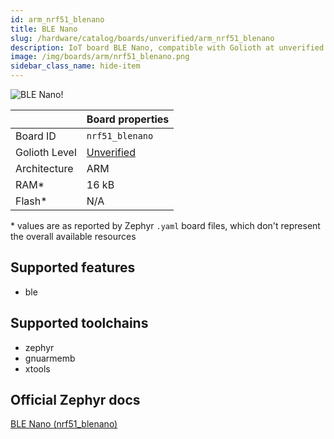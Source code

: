 ```yaml
---
id: arm_nrf51_blenano
title: BLE Nano
slug: /hardware/catalog/boards/unverified/arm_nrf51_blenano
description: IoT board BLE Nano, compatible with Golioth at unverified level.
image: /img/boards/arm/nrf51_blenano.png
sidebar_class_name: hide-item
---
```


[//]: # (This is an auto-generated file, do not edit! Changes to it will be lost upon re-generation)

![BLE Nano!](/img/boards/arm/nrf51_blenano.png "BLE Nano")

|                | Board properties     |
| -------------  | -------------------- |
| Board ID       | `nrf51_blenano` |
| Golioth Level  | [Unverified](/hardware#unverified-boards) |
| Architecture   | ARM |
| RAM*           | 16 kB |
| Flash*         | N/A |

\* values are as reported by Zephyr `.yaml` board files, which don't represent the overall available resources



## Supported features

* ble

## Supported toolchains

* zephyr
* gnuarmemb
* xtools

## Official Zephyr docs

[BLE Nano (nrf51_blenano)](https://docs.zephyrproject.org/latest/boards/arm/nrf51_blenano/doc/index.html)
